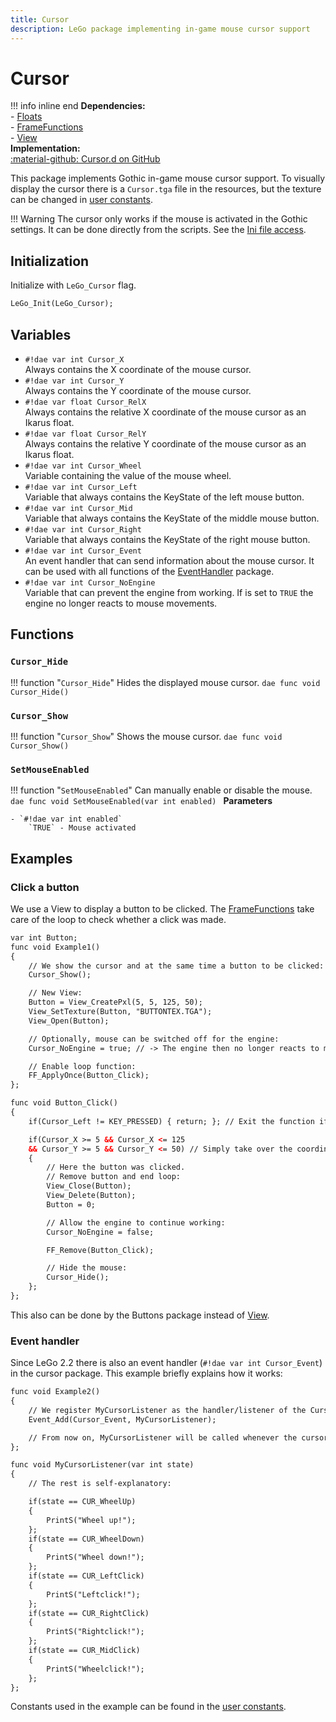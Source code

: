 ```yaml
---
title: Cursor
description: LeGo package implementing in-game mouse cursor support
---
```

# Cursor

!!! info inline end
    **Dependencies:**<br/>
    - [Floats](../../ikarus/floats.md)<br/>
    - [FrameFunctions](../tools/frame_functions.md)<br/>
    - [View](../tools/view.md)<br/>
    **Implementation:**<br/>
    [:material-github: Cursor.d on GitHub](https://github.com/Lehona/LeGo/blob/dev/Cursor.d)

This package implements Gothic in-game mouse cursor support. To visually display the cursor there is a `Cursor.tga` file in the resources, but the texture can be changed in [user constants](../various/userconstants.md#cursor_1).

!!! Warning
    The cursor only works if the mouse is activated in the Gothic settings. It can be done directly from the scripts. See the [Ini file access](../../ikarus/functions/ini_access.md).

## Initialization
Initialize with `LeGo_Cursor` flag.
```dae
LeGo_Init(LeGo_Cursor);
```

## Variables

- `#!dae var int Cursor_X`  
    Always contains the X coordinate of the mouse cursor.
- `#!dae var int Cursor_Y`  
    Always contains the Y coordinate of the mouse cursor.
- `#!dae var float Cursor_RelX`  
    Always contains the relative X coordinate of the mouse cursor as an Ikarus float.
- `#!dae var float Cursor_RelY`  
    Always contains the relative Y coordinate of the mouse cursor as an Ikarus float.
- `#!dae var int Cursor_Wheel`  
    Variable containing the value of the mouse wheel.
- `#!dae var int Cursor_Left`  
    Variable that always contains the KeyState of the left mouse button.
- `#!dae var int Cursor_Mid`  
    Variable that always contains the KeyState of the middle mouse button.
- `#!dae var int Cursor_Right`  
    Variable that always contains the KeyState of the right mouse button.
- `#!dae var int Cursor_Event`  
    An event handler that can send information about the mouse cursor. It can be used with all functions of the [EventHandler](../tools/event_handler.md) package.
- `#!dae var int Cursor_NoEngine`  
    Variable that can prevent the engine from working. If is set to `TRUE` the engine no longer reacts to mouse movements.


## Functions

### `Cursor_Hide`
!!! function "`Cursor_Hide`"
    Hides the displayed mouse cursor.
    ```dae
    func void Cursor_Hide()
    ```

### `Cursor_Show`
!!! function "`Cursor_Show`"
    Shows the mouse cursor.
    ```dae
    func void Cursor_Show()
    ```

### `SetMouseEnabled`
!!! function "`SetMouseEnabled`"
    Can manually enable or disable the mouse.
    ```dae
    func void SetMouseEnabled(var int enabled)
    ```
    **Parameters**

    - `#!dae var int enabled`  
        `TRUE` - Mouse activated

## Examples

### Click a button
We use a View to display a button to be clicked. The [FrameFunctions](../tools/frame_functions.md) take care of the loop to check whether a click was made.
```dae
var int Button;
func void Example1()
{
    // We show the cursor and at the same time a button to be clicked:
    Cursor_Show();

    // New View:
    Button = View_CreatePxl(5, 5, 125, 50);
    View_SetTexture(Button, "BUTTONTEX.TGA");
    View_Open(Button);

    // Optionally, mouse can be switched off for the engine:
    Cursor_NoEngine = true; // -> The engine then no longer reacts to movements, so the camera does not move either

    // Enable loop function:
    FF_ApplyOnce(Button_Click);
};

func void Button_Click()
{
    if(Cursor_Left != KEY_PRESSED) { return; }; // Exit the function if the left mouse button was not pressed

    if(Cursor_X >= 5 && Cursor_X <= 125
    && Cursor_Y >= 5 && Cursor_Y <= 50) // Simply take over the coordinates of the view
    { 
        // Here the button was clicked.
        // Remove button and end loop:
        View_Close(Button);
        View_Delete(Button);
        Button = 0;

        // Allow the engine to continue working:
        Cursor_NoEngine = false;

        FF_Remove(Button_Click);

        // Hide the mouse:
        Cursor_Hide();
    };
};
```

This also can be done by the Buttons package instead of [View](../tools/view.md).

### Event handler
Since LeGo 2.2 there is also an event handler (`#!dae var int Cursor_Event`) in the cursor package. This example briefly explains how it works:
```dae
func void Example2()
{
    // We register MyCursorListener as the handler/listener of the Cursor_Event:
    Event_Add(Cursor_Event, MyCursorListener);

    // From now on, MyCursorListener will be called whenever the cursor has something to report.
};

func void MyCursorListener(var int state)
{
    // The rest is self-explanatory:

    if(state == CUR_WheelUp)
    {
        PrintS("Wheel up!");
    };
    if(state == CUR_WheelDown)
    {
        PrintS("Wheel down!");
    };
    if(state == CUR_LeftClick)
    {
        PrintS("Leftclick!");
    };
    if(state == CUR_RightClick)
    {
        PrintS("Rightclick!");
    };
    if(state == CUR_MidClick)
    {
        PrintS("Wheelclick!");
    };
};
```
Constants used in the example can be found in the [user constants](../various/userconstants.md#cursor).
